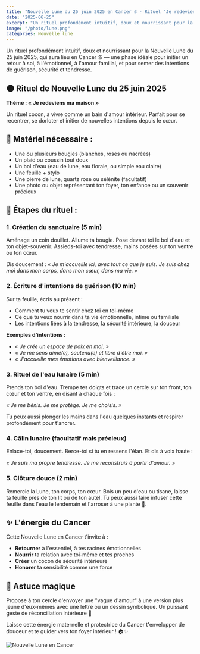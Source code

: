 ```yaml
---
title: "Nouvelle Lune du 25 juin 2025 en Cancer ♋ - Rituel 'Je redeviens ma maison' 🌑"
date: "2025-06-25"
excerpt: "Un rituel profondément intuitif, doux et nourrissant pour la Nouvelle Lune du 25 juin 2025 en Cancer ♋ — une phase idéale pour initier un retour à soi, à l'émotionnel, et semer des intentions de guérison, sécurité et tendresse."
image: "/photo/lune.png"
categories: Nouvelle lune
---
```


Un rituel profondément intuitif, doux et nourrissant pour la Nouvelle Lune du 25 juin 2025, qui aura lieu en Cancer ♋ — une phase idéale pour initier un retour à soi, à l'émotionnel, à l'amour familial, et pour semer des intentions de guérison, sécurité et tendresse.

## 🌑 Rituel de Nouvelle Lune du 25 juin 2025

**Thème : « Je redeviens ma maison »**

Un rituel cocon, à vivre comme un bain d'amour intérieur. Parfait pour se recentrer, se dorloter et initier de nouvelles intentions depuis le cœur.

## 🐚 Matériel nécessaire :

- Une ou plusieurs bougies (blanches, roses ou nacrées)
- Un plaid ou coussin tout doux
- Un bol d'eau (eau de lune, eau florale, ou simple eau claire)
- Une feuille + stylo
- Une pierre de lune, quartz rose ou sélénite (facultatif)
- Une photo ou objet représentant ton foyer, ton enfance ou un souvenir précieux

## 🌊 Étapes du rituel :

### 1. Création du sanctuaire (5 min)

Aménage un coin douillet. Allume ta bougie.
Pose devant toi le bol d'eau et ton objet-souvenir.
Assieds-toi avec tendresse, mains posées sur ton ventre ou ton cœur.

Dis doucement :
_« Je m'accueille ici, avec tout ce que je suis. Je suis chez moi dans mon corps, dans mon cœur, dans ma vie. »_

### 2. Écriture d'intentions de guérison (10 min)

Sur ta feuille, écris au présent :

- Comment tu veux te sentir chez toi en toi-même
- Ce que tu veux nourrir dans ta vie émotionnelle, intime ou familiale
- Les intentions liées à la tendresse, la sécurité intérieure, la douceur

**Exemples d'intentions :**

- _« Je crée un espace de paix en moi. »_
- _« Je me sens aimé(e), soutenu(e) et libre d'être moi. »_
- _« J'accueille mes émotions avec bienveillance. »_

### 3. Rituel de l'eau lunaire (5 min)

Prends ton bol d'eau. Trempe tes doigts et trace un cercle sur ton front, ton cœur et ton ventre, en disant à chaque fois :

_« Je me bénis. Je me protège. Je me choisis. »_

Tu peux aussi plonger les mains dans l'eau quelques instants et respirer profondément pour t'ancrer.

### 4. Câlin lunaire (facultatif mais précieux)

Enlace-toi, doucement. Berce-toi si tu en ressens l'élan.
Et dis à voix haute :

_« Je suis ma propre tendresse. Je me reconstruis à partir d'amour. »_

### 5. Clôture douce (2 min)

Remercie la Lune, ton corps, ton cœur.
Bois un peu d'eau ou tisane, laisse ta feuille près de ton lit ou de ton autel.
Tu peux aussi faire infuser cette feuille dans l'eau le lendemain et l'arroser à une plante 🌱.

## ✨ L'énergie du Cancer

Cette Nouvelle Lune en Cancer t'invite à :

- **Retourner** à l'essentiel, à tes racines émotionnelles
- **Nourrir** ta relation avec toi-même et tes proches
- **Créer** un cocon de sécurité intérieure
- **Honorer** ta sensibilité comme une force

## 🌙 Astuce magique

Propose à ton cercle d'envoyer une "vague d'amour" à une version plus jeune d'eux-mêmes avec une lettre ou un dessin symbolique. Un puissant geste de réconciliation intérieure 💖

Laisse cette énergie maternelle et protectrice du Cancer t'envelopper de douceur et te guider vers ton foyer intérieur ! 🏠✨

![Nouvelle Lune en Cancer](/photo/lune.png)
